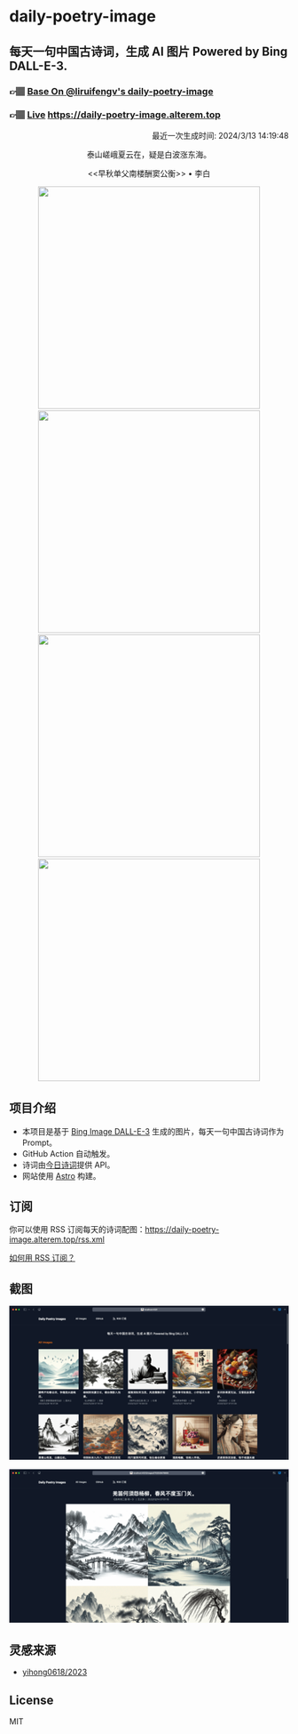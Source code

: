 
# daily-poetry-image

## 每天一句中国古诗词，生成 AI 图片 Powered by Bing DALL-E-3.

### 👉🏽 [Base On @liruifengv's daily-poetry-image](https://github.com/liruifengv/daily-poetry-image)

### 👉🏽 [Live](https://daily-poetry-image.alterem.top/) https://daily-poetry-image.alterem.top

<p align="right">
  最近一次生成时间: 2024/3/13 14:19:48
</p>
<p align="center">
泰山嵯峨夏云在，疑是白波涨东海。
</p>
<p align="center">
<<早秋单父南楼酬窦公衡>> • 李白
</p>
<p align="center">
<img src="https://tse2.mm.bing.net/th/id/OIG1.6rVAxUCSNOUG.HA.cCbU" height="400" width="400" />
<img src="https://tse2.mm.bing.net/th/id/OIG1.L.RV2Iq68eE1oXtRULHF" height="400" width="400" />
<img src="https://tse3.mm.bing.net/th/id/OIG1.qyDTVOX3NYQipx51FD_R" height="400" width="400" />
<img src="https://tse4.mm.bing.net/th/id/OIG1.z2beBFzOrpU.sLGS1fms" height="400" width="400" />
</p>

## 项目介绍

-   本项目是基于 [Bing Image DALL-E-3](https://www.bing.com/images/create) 生成的图片，每天一句中国古诗词作为 Prompt。
-   GitHub Action 自动触发。
-   诗词由[今日诗词](https://www.jinrishici.com/)提供 API。
-   网站使用 [Astro](https://astro.build) 构建。

## 订阅

你可以使用 RSS 订阅每天的诗词配图：https://daily-poetry-image.alterem.top/rss.xml

[如何用 RSS 订阅？](https://zhuanlan.zhihu.com/p/55026716)

## 截图

![图片列表](./screenshots/Snipaste_2023-12-28_21-00-26.png)

![图片详情](./screenshots/Snipaste_2023-12-28_21-00-53.png)

## 灵感来源

-   [yihong0618/2023](https://github.com/yihong0618/2023)

## License

MIT
